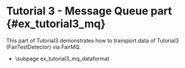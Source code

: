# Tutorial 3 - Message Queue part {#ex_tutorial3_mq}

This part of Tutorial3 demonstrates how to transport data of Tutorial3 (FairTestDetector) via FairMQ.

- \subpage ex_tutorial3_mq_dataformat
